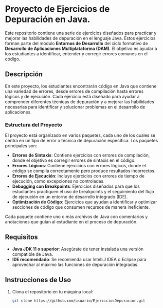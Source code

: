 # Proyecto de Ejercicios de Depuración en Java.

Este repositorio contiene una serie de ejercicios diseñados para practicar y mejorar las habilidades de depuración en el lenguaje Java. Estos ejercicios forman parte del módulo **Entornos de Desarrollo** del ciclo formativo de **Desarrollo de Aplicaciones Multiplataforma (DAM)**. El objetivo es ayudar a los estudiantes a identificar, entender y corregir errores comunes en el código.

## Descripción

En este proyecto, los estudiantes encontrarán código en Java que contiene una variedad de errores, desde errores de compilación hasta errores lógicos y de ejecución. Cada ejercicio está diseñado para ayudar a comprender diferentes técnicas de depuración y a mejorar las habilidades necesarias para identificar y solucionar problemas en el desarrollo de aplicaciones.

### Estructura del Proyecto

El proyecto está organizado en varios paquetes, cada uno de los cuales se centra en un tipo de error o técnica de depuración específica. Los paquetes principales son:

- **Errores de Sintaxis**: Contiene ejercicios con errores de compilación, donde el objetivo es corregir errores de sintaxis en el código.
- **Errores Lógicos**: Contiene ejercicios con errores lógicos, donde el código se compila correctamente pero produce resultados incorrectos.
- **Errores de Ejecución**: Incluye ejercicios con errores de tiempo de ejecución, como excepciones no controladas.
- **Debugging con Breakpoints**: Ejercicios diseñados para que los estudiantes practiquen el uso de breakpoints y el seguimiento del flujo de ejecución en un entorno de desarrollo integrado (IDE).
- **Optimización de Código**: Ejercicios que ayudan a identificar y optimizar secciones de código que consumen recursos de manera ineficiente.

Cada paquete contiene uno o más archivos de Java con comentarios y anotaciones que guían al estudiante en el proceso de depuración.

## Requisitos

- **Java JDK 11 o superior**: Asegúrate de tener instalada una versión compatible de Java.
- **IDE recomendado**: Se recomienda usar IntelliJ IDEA o Eclipse para aprovechar al máximo las funciones de depuración integradas.
  
## Instrucciones de Uso

1. Clona el repositorio en tu máquina local:
   ```bash
   git clone https://github.com/usuario/EjerciciosDepuracion.git
